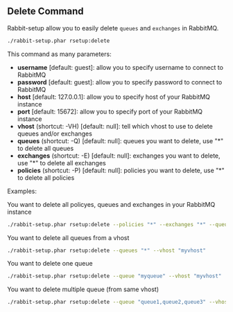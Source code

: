 Delete Command
--------------

Rabbit-setup allow you to easily delete `queues` and `exchanges` in RabbitMQ.

```bash
./rabbit-setup.phar rsetup:delete
```
     
This command as many parameters:

 * **username** [default: guest]: allow you to specify username to connect to RabbitMQ
 * **password** [default: guest]: allow you to specify password to connect to RabbitMQ
 * **host** [default: 127.0.0.1]: allow you to specify host of your RabbitMQ instance
 * **port** [default: 15672]: allow you to specify port of your RabbitMQ instance
 * **vhost** (shortcut: -VH) [default: null]: tell which vhost to use to delete queues and/or exchanges
 * **queues** (shortcut: -Q) [default: null]: queues you want to delete, use "*" to delete all queues
 * **exchanges** (shortcut: -E) [default: null]: exchanges you want to delete, use "*" to delete all exchanges
 * **policies** (shortcut: -P) [default: null]: policies you want to delete, use "*" to delete all policies
 
Examples:

You want to delete all policyes, queues and exchanges in your RabbitMQ instance 

```bash
./rabbit-setup.phar rsetup:delete --policies "*" --exchanges "*" --queues "*"
```

You want to delete all queues from a vhost

```bash
./rabbit-setup.phar rsetup:delete --queues "*" --vhost "myvhost"
```

You want to delete one queue

```bash
./rabbit-setup.phar rsetup:delete --queue "myqueue" --vhost "myvhost"
```

You want to delete multiple queue (from same vhost)

```bash
./rabbit-setup.phar rsetup:delete --queue "queue1,queue2,queue3" --vhost "myvhost"
```